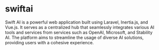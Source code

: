# swiftai
 Swift AI is a powerful web application built using Laravel, Inertia.js, and Vue.js. It serves as a centralized hub that seamlessly integrates various AI tools and services from services such as OpenAI, Microsoft, and Stability AI. The platform aims to streamline the usage of diverse AI solutions, providing users with a cohesive experience.
